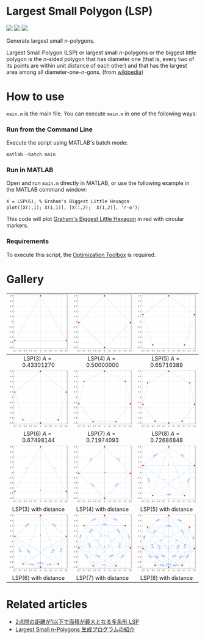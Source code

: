 # Largest Small Polygon (LSP)

![](https://img.shields.io/github/languages/top/tomtkg/Largest-Small-Polygon)
![](https://img.shields.io/github/languages/code-size/tomtkg/Largest-Small-Polygon)
![](https://img.shields.io/github/last-commit/tomtkg/Largest-Small-Polygon)

Generate largest small $n$-polygons.

Largest Small Polygon (LSP) or largest small $n$-polygons or the biggest little polygon is the $n$-sided polygon that has diameter one (that is, every two of its points are within unit distance of each other) and that has the largest area among all diameter-one-$n$-gons. (from [wikipedia](https://en.wikipedia.org/wiki/Biggest_little_polygon))

# How to use
`main.m` is the main file. You can execute `main.m` in one of the following ways:
### Run from the Command Line
Execute the script using MATLAB's batch mode:
```
matlab -batch main
```
### Run in MATLAB
Open and run `main.m` directly in MATLAB, or use the following example in the MATLAB command window:
```MATLAB:
X = LSP(6); % Graham's Biggest Little Hexagon
plot([X(:,1); X(1,1)], [X(:,2);  X(1,2)], 'r-o');
```
This code will plot [Graham's Biggest Little Hexagon](https://mathworld.wolfram.com/GrahamsBiggestLittleHexagon.html) in red with circular markers.

### Requirements
To execute this script, the [Optimization Toolbox](https://www.mathworks.com/help/optim) is required.  

# Gallery
|![](image/LSP(3)-1.png)|![](image/LSP(4)-1.png)|![](image/LSP(5)-1.png)|
|:-:|:-:|:-:|
|LSP(3) $A=0.43301270$|LSP(4) $A=0.50000000$|LSP(5) $A=0.65716389$|
|![](image/LSP(6)-1.png)|![](image/LSP(7)-1.png)|![](image/LSP(8)-1.png)|
|LSP(6) $A=0.67498144$|LSP(7) $A=0.71974093$|LSP(8) $A=0.72686848$|
|![](image/LSP(3)-2.png)|![](image/LSP(4)-2.png)|![](image/LSP(5)-2.png)|
|LSP(3) with distance|LSP(4) with distance|LSP(5) with distance|
|![](image/LSP(6)-2.png)|![](image/LSP(7)-2.png)|![](image/LSP(8)-2.png)|
|LSP(6) with distance|LSP(7) with distance|LSP(8) with distance|

# Related articles
* [2点間の距離が1以下で面積が最大となる多角形 LSP](https://qiita.com/tomtkg/items/55ccaa24c04c22d5baa9)
* [Largest Small n-Polygons 生成プログラムの紹介](https://qiita.com/tomtkg/items/e316ba5766e3e6ca8125)

